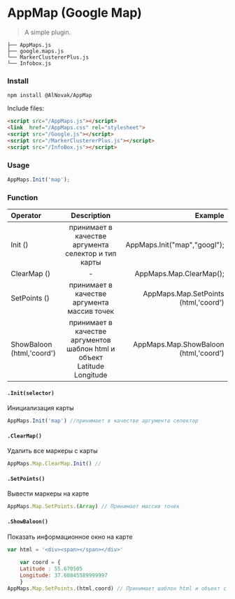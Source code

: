 # AppMap (Google Map)

> A simple plugin.

```text
├── AppMaps.js
├── google.maps.js
└── MarkerClustererPlus.js
└── Infobox.js
```
### Install

```shell
npm install @AlNovak/AppMap
```

Include files:

```html
<script src="/AppMaps.js"></script>
<link  href="/AppMaps.css" rel="stylesheet">
<script src="/Google.js"></script>
<script src="/MarkerClustererPlus.js"></script>
<script src="/InfoBox.js"></script>

```
### Usage


```javascript
AppMaps.Init('map');
```
### Function

| Operator                       | Description  |                Example |
|:-------------                  |:---------------------------:|-------------:|
| Init  ()                       | принимает в качестве аргумента селектор  и тип карты                     |    AppMaps.Init("map","googl");                                               |
| ClearMap  ()                   | -                                                                        |    AppMaps.Map.ClearMap();                                                    |
| SetPoints  ()                  | принимает в качестве аргумента массив точек                              |    AppMaps.Map.SetPoints  (html,'coord')                                                 |
| ShowBaloon  (html,'coord')     | принимает в качестве аргументов шаблон html  и объект Latitude Longitude |    AppMaps.Map.ShowBaloon  (html,'coord')                                                                |


#### `.Init(selector)`

Инициализация карты

```javascript
AppMaps.Init('map') //принимает в качестве аргумента селектор
```
#### `.ClearMap()`

Удалить все маркеры с карты

```javascript
AppMaps.Map.ClearMap.Init() //
```
#### `.SetPoints()`

Вывести маркеры на карте

```javascript
AppMaps.Map.SetPoints.(Array) // Принимает массив точек
```

#### `.ShowBaloon()`

Показать информационное окно на карте

```javascript
var html = '<div><span></span></div>'
	
	var coord = {
	Latitude : 55.670505
	Longitude: 37.60845589999997
	}
AppMaps.Map.SetPoints.(html,coord) // Принимает шаблон html и объект с координатами
```
